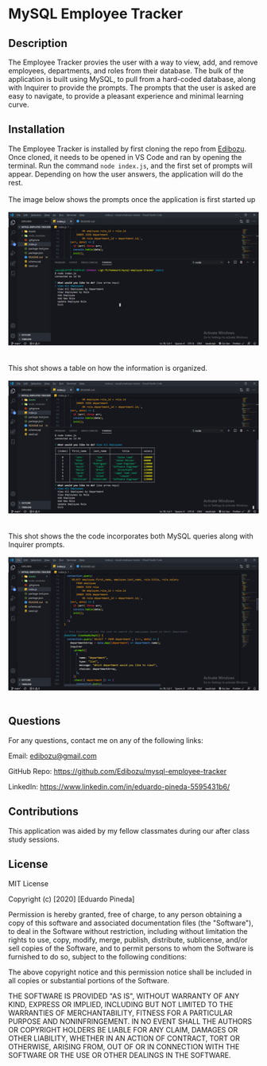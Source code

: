 # MySQL Employee Tracker

## Description

The Employee Tracker provies the user with a way to view, add, and remove employees, departments, and roles from their database. The bulk of the application is built using MySQL, to pull from a hard-coded database, along with Inquirer to provide the prompts. The prompts that the user is asked are easy to navigate, to provide a pleasant experience and minimal learning curve.

 ## Installation

 The Employee Tracker is installed by first cloning the repo from [Edibozu](https://github.com/Edibozu/note-taker-ep). Once cloned, it needs to be opened in VS Code and ran by opening the terminal. Run the command ```node index.js```, and the first set of prompts will appear. Depending on how the user answers, the application will do the rest.
<br/><br/>
The image below shows the prompts once the application is first started up
<br/><br/>
![Application Screenshot](./Assets/sc1.png)
<br/><br/><br/>
This shot shows a table on how the information is organized.
<br/><br/>
![Application Screenshot](./Assets/sc2.png)
<br/><br/><br/>
This shot shows the the code incorporates both MySQL queries along with Inquirer prompts.
<br/><br/>
![Application Screenshot](./Assets/sc3.png)
<br/><br/>

## Questions

For any questions, contact me on any of the following links:

Email: edibozu@gmail.com

GitHub Repo: https://github.com/Edibozu/mysql-employee-tracker

LinkedIn: https://www.linkedin.com/in/eduardo-pineda-5595431b6/

## Contributions

This application was aided by my fellow classmates during our after class study sessions. 

## License

MIT License

Copyright (c) [2020] [Eduardo Pineda]

Permission is hereby granted, free of charge, to any person obtaining a copy
of this software and associated documentation files (the "Software"), to deal
in the Software without restriction, including without limitation the rights
to use, copy, modify, merge, publish, distribute, sublicense, and/or sell
copies of the Software, and to permit persons to whom the Software is
furnished to do so, subject to the following conditions:

The above copyright notice and this permission notice shall be included in all
copies or substantial portions of the Software.

THE SOFTWARE IS PROVIDED "AS IS", WITHOUT WARRANTY OF ANY KIND, EXPRESS OR
IMPLIED, INCLUDING BUT NOT LIMITED TO THE WARRANTIES OF MERCHANTABILITY,
FITNESS FOR A PARTICULAR PURPOSE AND NONINFRINGEMENT. IN NO EVENT SHALL THE
AUTHORS OR COPYRIGHT HOLDERS BE LIABLE FOR ANY CLAIM, DAMAGES OR OTHER
LIABILITY, WHETHER IN AN ACTION OF CONTRACT, TORT OR OTHERWISE, ARISING FROM,
OUT OF OR IN CONNECTION WITH THE SOFTWARE OR THE USE OR OTHER DEALINGS IN THE
SOFTWARE.
